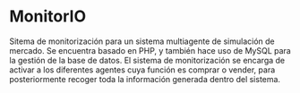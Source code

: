 # MonitorIO
Sitema de monitorización para un sistema multiagente de simulación de mercado. Se encuentra basado en PHP, y también hace uso de MySQL para la gestión de la base de datos. El sistema de monitorización se encarga de activar a los diferentes agentes cuya función es comprar o vender, para posteriormente recoger toda la información generada dentro del sistema.

